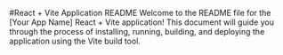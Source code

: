 #React + Vite Application README
Welcome to the README file for the [Your App Name] React + Vite application! This document will guide you through the process of installing, running, building, and deploying the application using the Vite build tool.

